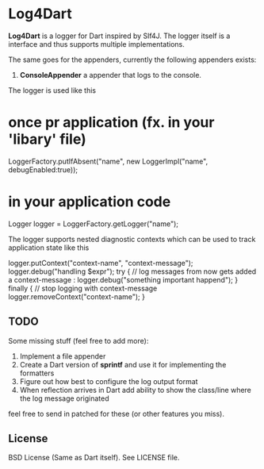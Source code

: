 Log4Dart
========
**Log4Dart** is a logger for Dart inspired by Slf4J. The logger itself
is a interface and thus supports multiple implementations.

The same goes for the appenders, currently the following appenders
exists:

  1. **ConsoleAppender** a appender that logs to the console.

The logger is used like this

# once pr application (fx. in your 'libary' file)
LoggerFactory.putIfAbsent("name", new LoggerImpl("name", debugEnabled:true));

# in your application code
Logger logger = LoggerFactory.getLogger("name");

The logger supports nested diagnostic contexts which can be used to
track application state like this

 logger.putContext("context-name", "context-message");
 logger.debug("handling $expr");
 try {
  // log messages from now gets added a context-message
  :
  logger.debug("something important happend");
 } finally {
   // stop logging with context-message
   logger.removeContext("context-name");
 }

TODO
----
Some missing stuff (feel free to add more):

  1. Implement a file appender
  1. Create a Dart version of **sprintf** and use it for implementing the formatters 
  1. Figure out how best to configure the log output format
  1. When reflection arrives in Dart add ability to show the class/line where the log message originated

feel free to send in patched for these (or other features you miss).

License
-------
BSD License (Same as Dart itself). See LICENSE file.  
